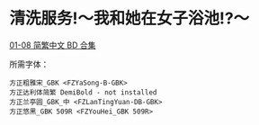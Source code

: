 # 清洗服务!～我和她在女子浴池!?～

[01-08 简繁中文 BD 合集](https://github.com/Nekomoekissaten-SUB/Nekomoekissaten-Storage/releases/download/subtitles_pkg/Araiya-san_BD_zho.7z)

所需字体：
```
方正粗雅宋_GBK <FZYaSong-B-GBK>
方正达利体简繁 DemiBold - not installed
方正兰亭圆_GBK_中 <FZLanTingYuan-DB-GBK>
方正悠黑_GBK 509R <FZYouHei_GBK 509R>
```